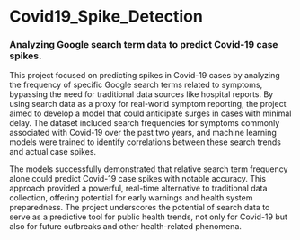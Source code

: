 # Covid19_Spike_Detection
### Analyzing Google search term data to predict Covid-19 case spikes.

This project focused on predicting spikes in Covid-19 cases by analyzing the frequency of specific Google search terms related to symptoms, bypassing the need for traditional data sources like hospital reports. By using search data as a proxy for real-world symptom reporting, the project aimed to develop a model that could anticipate surges in cases with minimal delay. The dataset included search frequencies for symptoms commonly associated with Covid-19 over the past two years, and machine learning models were trained to identify correlations between these search trends and actual case spikes.

The models successfully demonstrated that relative search term frequency alone could predict Covid-19 case spikes with notable accuracy. This approach provided a powerful, real-time alternative to traditional data collection, offering potential for early warnings and health system preparedness. The project underscores the potential of search data to serve as a predictive tool for public health trends, not only for Covid-19 but also for future outbreaks and other health-related phenomena.
